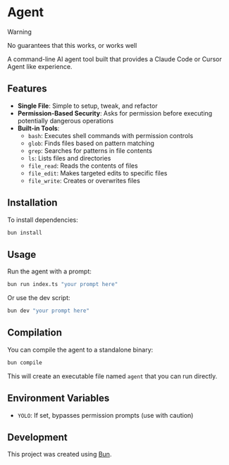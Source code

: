 # Agent

> [!WARNING]  
> No guarantees that this works, or works well

A command-line AI agent tool built that provides a Claude Code or Cursor Agent like experience.

## Features

- **Single File**: Simple to setup, tweak, and refactor
- **Permission-Based Security**: Asks for permission before executing potentially dangerous operations
- **Built-in Tools**:
  - `bash`: Executes shell commands with permission controls
  - `glob`: Finds files based on pattern matching
  - `grep`: Searches for patterns in file contents
  - `ls`: Lists files and directories
  - `file_read`: Reads the contents of files
  - `file_edit`: Makes targeted edits to specific files
  - `file_write`: Creates or overwrites files

## Installation

To install dependencies:

```bash
bun install
```

## Usage

Run the agent with a prompt:

```bash
bun run index.ts "your prompt here"
```

Or use the dev script:

```bash
bun dev "your prompt here"
```

## Compilation

You can compile the agent to a standalone binary:

```bash
bun compile
```

This will create an executable file named `agent` that you can run directly.

## Environment Variables

- `YOLO`: If set, bypasses permission prompts (use with caution)

## Development

This project was created using [Bun](https://bun.sh).
